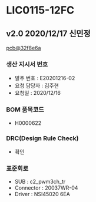 # LIC0115-12FC

## v2.0 2020/12/17 신민정
[pcb@32f8e6a](https://github.com/enthusapp/pcb/commit/32f8e6ac11e7fed2b66c1e2496ff532e13ab554a)

### 생산 지시서 번호
* 발주 번호 : E20201216-02
* 요청 담당자 : 김주현
* 요청일 : 2020/12/16

###  BOM 품목코드
* H0000622

### DRC(Design Rule Check)
* 확인

### 표준회로
* SUB : c2_pwm3ch_tr
* Connector : 20037WR-04
* Driver : NSI45020 6EA
